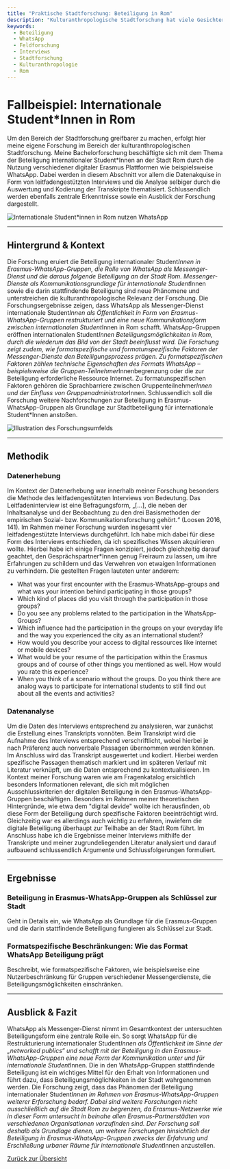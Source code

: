 ```yaml
---
title: "Praktische Stadtforschung: Beteiligung in Rom"
description: "Kulturanthropologische Stadtforschung hat viele Gesichter. Damit du eine Vorstellung bekommst, wie Stadtforschung wirklich in der Praxis aussehen kann, findest du auf dieser Seite ein konkretes Beispiel einer Forschung zur Beteiligung internationaler Student*Innen in Rom, die ich für meine Bachelorarbeit durchgeführt habe."
keywords:
  - Beteiligung
  - WhatsApp
  - Feldforschung
  - Interviews
  - Stadtforschung
  - Kulturanthropologie
  - Rom
---
```


# Fallbeispiel: Internationale Student\*Innen in Rom

Um den Bereich der Stadtforschung greifbarer zu machen, erfolgt hier meine eigene Forschung im Bereich der kulturanthropologischen Stadtforschung. Meine Bachelorforschung beschäftigte sich mit dem Thema der Beteiligung internationaler Student\*Innen an der Stadt Rom durch die Nutzung verschiedener digitaler Erasmus Plattformen wie beispielsweise WhatsApp. Dabei werden in diesem Abschnitt vor allem die Datenakquise in Form von leitfadengestützten Interviews und die Analyse selbiger durch die Auswertung und Kodierung der Transkripte thematisiert. Schlussendlich werden ebenfalls zentrale Erkenntnisse sowie ein Ausblick der Forschung dargestellt.

![Internationale Student*innen in Rom nutzen WhatsApp](/assets/img/fallbeispielromwhatsapp.png)

---

## Hintergrund & Kontext

Die Forschung eruiert die Beteiligung internationaler Student*Innen in Erasmus-WhatsApp-Gruppen, die Rolle von WhatsApp als Messenger-Dienst und die daraus folgende Beteiligung an der Stadt Rom. Messenger-Dienste als Kommunikationsgrundlage für internationale Student*Innen sowie die darin stattfindende Beteiligung sind neue Phänomene und unterstreichen die kulturanthropologische Relevanz der Forschung. Die Forschungsergebnisse zeigen, dass WhatsApp als Messenger-Dienst internationale Student*Innen als Öffentlichkeit in Form von Erasmus-WhatsApp-Gruppen restrukturiert und eine neue Kommunikationsform zwischen internationalen Student*Innen in Rom schafft. WhatsApp-Gruppen eröffnen internationalen Student*Innen Beteiligungsmöglichkeiten in Rom, durch die wiederum das Bild von der Stadt beeinflusst wird. Die Forschung zeigt zudem, wie formatspezifische und formatunspezifische Faktoren der Messenger-Dienste den Beteiligungsprozess prägen. Zu formatspezifischen Faktoren zählen technische Eigenschaften des Formats WhatsApp – beispielsweise die Gruppen-Teilnehmer*Innenbegrenzung oder die zur Beteiligung erforderliche Ressource Internet. Zu formatunspezifischen Faktoren gehören die Sprachbarriere zwischen Gruppenteilnehmer*Innen und der Einfluss von Gruppenadministrator*Innen. Schlussendlich soll die Forschung weitere Nachforschungen zur Beteiligung in Erasmus-WhatsApp-Gruppen als Grundlage zur Stadtbeteiligung für internationale Student\*Innen anstoßen.

![Illustration des Forschungsumfelds](/assets/img/Kontext.png)

---

## Methodik

### Datenerhebung

Im Kontext der Datenerhebung war innerhalb meiner Forschung besonders die Methode des leitfadengestützten Interviews von Bedeutung. Das Leitfadeninterview ist eine Befragungsform, „[…], die neben der Inhaltsanalyse und der Beobachtung zu den drei Basismethoden der empirischen Sozial- bzw. Kommunikationsforschung gehört.“ (Loosen 2016, 141). Im Rahmen meiner Forschung wurden insgesamt vier leitfadengestützte Interviews durchgeführt. Ich habe mich dabei für diese Form des Interviews entschieden, da ich spezifisches Wissen akquirieren wollte. Hierbei habe ich einige Fragen konzipiert, jedoch gleichzeitig darauf geachtet, den Gesprächspartner\*Innen genug Freiraum zu lassen, um ihre Erfahrungen zu schildern und das Verwehren von etwaigen Informationen zu verhindern. Die gestellten Fragen lauteten unter anderem:

- What was your first encounter with the Erasmus-WhatsApp-groups and what was your intention behind participating in those groups?
- Which kind of places did you visit through the participation in those groups?
- Do you see any problems related to the participation in the WhatsApp-Groups?
- Which influence had the participation in the groups on your everyday life and the way you experienced the city as an international student?
- How would you describe your access to digital ressources like internet or mobile devices?
- What would be your resume of the participation within the Erasmus groups and of course of other things you mentioned as well. How would you rate this experience?
- When you think of a scenario without the groups. Do you think there are analog ways to participate for international students to still find out about all the events and activities?

### Datenanalyse

Um die Daten des Interviews entsprechend zu analysieren, war zunächst die Erstellung eines Transkripts vonnöten. Beim Transkript wird die Aufnahme des Interviews entsprechend verschriftlicht, wobei hierbei je nach Präferenz auch nonverbale Passagen übernommen werden können. Im Anschluss wird das Transkript ausgewertet und kodiert. Hierbei werden spezifische Passagen thematisch markiert und im späteren Verlauf mit Literatur verknüpft, um die Daten entsprechend zu kontextualisieren. Im Kontext meiner Forschung waren wie am Fragenkatalog ersichtlich besonders Informationen relevant, die sich mit möglichen Ausschlusskriterien der digitalen Beteiligung in den Erasmus-WhatsApp-Gruppen beschäftigen. Besonders im Rahmen meiner theoretischen Hintergründe, wie etwa dem "digital devide" wollte ich herausfinden, ob diese Form der Beteiligung durch spezifische Faktoren beeinträchtigt wird. Gleichzeitig war es allerdings auch wichtig zu erfahren, inwiefern die digitale Beteiligung überhaupt zur Teilhabe an der Stadt Rom führt. Im Anschluss habe ich die Ergebnisse meiner Interviews mithilfe der Transkripte und meiner zugrundeliegenden Literatur analysiert und darauf aufbauend schlussendlich Argumente und Schlussfolgerungen formuliert.

---

## Ergebnisse

### Beteiligung in Erasmus-WhatsApp-Gruppen als Schlüssel zur Stadt

Geht in Details ein, wie WhatsApp als Grundlage für die Erasmus-Gruppen und die darin stattfindende Beteiligung fungieren als Schlüssel zur Stadt.

### Formatspezifische Beschränkungen: Wie das Format WhatsApp Beteiligung prägt

Beschreibt, wie formatspezifische Faktoren, wie beispielsweise eine Nutzerbeschränkung für Gruppen verschiedener Messengerdienste, die Beteiligungsmöglichkeiten einschränken.

---

## Ausblick & Fazit

WhatsApp als Messenger-Dienst nimmt im Gesamtkontext der untersuchten Beteiligungsform eine zentrale Rolle ein. So sorgt WhatsApp für die Restrukturierung internationaler Student*Innen als Öffentlichkeit im Sinne der „networked publics“ und schafft mit der Beteiligung in den Erasmus-WhatsApp-Gruppen eine neue Form der Kommunikation unter und für internationale Student*Innen. Die in den WhatsApp-Gruppen stattfindende Beteiligung ist ein wichtiges Mittel für den Erhalt von Informationen und führt dazu, dass Beteiligungsmöglichkeiten in der Stadt wahrgenommen werden. Die Forschung zeigt, dass das Phänomen der Beteiligung internationaler Student*Innen im Rahmen von Erasmus-WhatsApp-Gruppen weiterer Erforschung bedarf. Dabei sind weitere Forschungen nicht ausschließlich auf die Stadt Rom zu begrenzen, da Erasmus-Netzwerke wie in dieser Form untersucht in beinahe allen Erasmus-Partnerstädten von verschiedenen Organisationen vorzufinden sind. Der Forschung soll deshalb als Grundlage dienen, um weitere Forschungen hinsichtlich der Beteiligung in Erasmus-WhatsApp-Gruppen zwecks der Erfahrung und Erschließung urbaner Räume für internationale Student*Innen anzustellen.

[Zurück zur Übersicht](../index.html)
